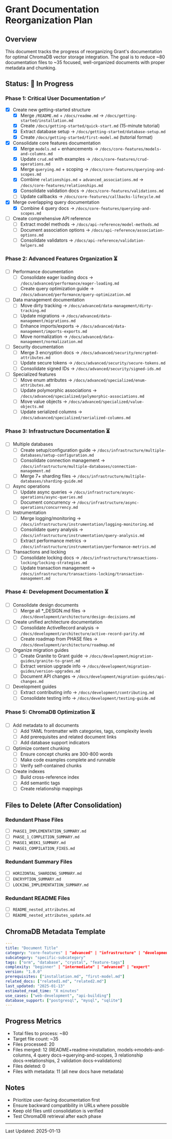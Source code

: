 # Grant Documentation Reorganization Plan

## Overview
This document tracks the progress of reorganizing Grant's documentation for optimal ChromaDB vector storage integration. The goal is to reduce ~80 documentation files to ~35 focused, well-organized documents with proper metadata and chunking.

## Status: 🚧 In Progress

### Phase 1: Critical User Documentation ✅
- [x] Create new getting-started structure
  - [x] Merge `/README.md` + `/docs/readme.md` → `/docs/getting-started/installation.md`
  - [x] Create `/docs/getting-started/quick-start.md` (15-minute tutorial)
  - [x] Extract database setup → `/docs/getting-started/database-setup.md`
  - [x] Create `/docs/getting-started/first-model.md` (tutorial format)
- [x] Consolidate core features documentation
  - [x] Merge `models.md` + enhancements → `/docs/core-features/models-and-columns.md`
  - [x] Update `crud.md` with examples → `/docs/core-features/crud-operations.md`
  - [x] Merge `querying.md` + scoping → `/docs/core-features/querying-and-scopes.md`
  - [x] Combine `relationships.md` + `advanced_associations.md` → `/docs/core-features/relationships.md`
  - [x] Consolidate validation docs → `/docs/core-features/validations.md`
  - [ ] Update callbacks → `/docs/core-features/callbacks-lifecycle.md`
- [x] Merge overlapping query documentation
  - [x] Combine 4 query docs → `/docs/core-features/querying-and-scopes.md`
- [ ] Create comprehensive API reference
  - [ ] Extract model methods → `/docs/api-reference/model-methods.md`
  - [ ] Document association options → `/docs/api-reference/association-options.md`
  - [ ] Consolidate validators → `/docs/api-reference/validation-helpers.md`

### Phase 2: Advanced Features Organization ⏳
- [ ] Performance documentation
  - [ ] Consolidate eager loading docs → `/docs/advanced/performance/eager-loading.md`
  - [ ] Create query optimization guide → `/docs/advanced/performance/query-optimization.md`
- [ ] Data management documentation
  - [ ] Move dirty tracking → `/docs/advanced/data-management/dirty-tracking.md`
  - [ ] Update migrations → `/docs/advanced/data-management/migrations.md`
  - [ ] Enhance imports/exports → `/docs/advanced/data-management/imports-exports.md`
  - [ ] Move normalization → `/docs/advanced/data-management/normalization.md`
- [ ] Security documentation
  - [ ] Merge 3 encryption docs → `/docs/advanced/security/encrypted-attributes.md`
  - [ ] Update secure tokens → `/docs/advanced/security/secure-tokens.md`
  - [ ] Consolidate signed IDs → `/docs/advanced/security/signed-ids.md`
- [ ] Specialized features
  - [ ] Move enum attributes → `/docs/advanced/specialized/enum-attributes.md`
  - [ ] Update polymorphic associations → `/docs/advanced/specialized/polymorphic-associations.md`
  - [ ] Move value objects → `/docs/advanced/specialized/value-objects.md`
  - [ ] Update serialized columns → `/docs/advanced/specialized/serialized-columns.md`

### Phase 3: Infrastructure Documentation ⏳
- [ ] Multiple databases
  - [ ] Create setup/configuration guide → `/docs/infrastructure/multiple-databases/setup-configuration.md`
  - [ ] Consolidate connection management → `/docs/infrastructure/multiple-databases/connection-management.md`
  - [ ] Merge 7+ sharding files → `/docs/infrastructure/multiple-databases/sharding-guide.md`
- [ ] Async operations
  - [ ] Update async queries → `/docs/infrastructure/async-operations/async-queries.md`
  - [ ] Document concurrency → `/docs/infrastructure/async-operations/concurrency.md`
- [ ] Instrumentation
  - [ ] Merge logging/monitoring → `/docs/infrastructure/instrumentation/logging-monitoring.md`
  - [ ] Consolidate query analysis → `/docs/infrastructure/instrumentation/query-analysis.md`
  - [ ] Extract performance metrics → `/docs/infrastructure/instrumentation/performance-metrics.md`
- [ ] Transactions and locking
  - [ ] Consolidate locking docs → `/docs/infrastructure/transactions-locking/locking-strategies.md`
  - [ ] Update transaction management → `/docs/infrastructure/transactions-locking/transaction-management.md`

### Phase 4: Development Documentation ⏳
- [ ] Consolidate design documents
  - [ ] Merge all *_DESIGN.md files → `/docs/development/architecture/design-decisions.md`
- [ ] Create unified architecture documentation
  - [ ] Consolidate ActiveRecord analysis → `/docs/development/architecture/active-record-parity.md`
  - [ ] Create roadmap from PHASE files → `/docs/development/architecture/roadmap.md`
- [ ] Organize migration guides
  - [ ] Create Granite to Grant guide → `/docs/development/migration-guides/granite-to-grant.md`
  - [ ] Extract version upgrade info → `/docs/development/migration-guides/version-upgrades.md`
  - [ ] Document API changes → `/docs/development/migration-guides/api-changes.md`
- [ ] Development guides
  - [ ] Extract contributing info → `/docs/development/contributing.md`
  - [ ] Consolidate testing info → `/docs/development/testing-guide.md`

### Phase 5: ChromaDB Optimization ⏳
- [ ] Add metadata to all documents
  - [ ] Add YAML frontmatter with categories, tags, complexity levels
  - [ ] Add prerequisites and related document links
  - [ ] Add database support indicators
- [ ] Optimize content chunking
  - [ ] Ensure concept chunks are 300-800 words
  - [ ] Make code examples complete and runnable
  - [ ] Verify self-contained chunks
- [ ] Create indexes
  - [ ] Build cross-reference index
  - [ ] Add semantic tags
  - [ ] Create relationship mappings

## Files to Delete (After Consolidation)

### Redundant Phase Files
- [ ] `PHASE1_IMPLEMENTATION_SUMMARY.md`
- [ ] `PHASE_1_COMPLETION_SUMMARY.md`
- [ ] `PHASE1_WEEK1_SUMMARY.md`
- [ ] `PHASE1_COMPILATION_FIXES.md`

### Redundant Summary Files
- [ ] `HORIZONTAL_SHARDING_SUMMARY.md`
- [ ] `ENCRYPTION_SUMMARY.md`
- [ ] `LOCKING_IMPLEMENTATION_SUMMARY.md`

### Redundant README Files
- [ ] `README_nested_attributes.md`
- [ ] `README_nested_attributes_update.md`

## ChromaDB Metadata Template

```yaml
---
title: "Document Title"
category: "core-features" | "advanced" | "infrastructure" | "development"
subcategory: "specific-subcategory"
tags: ["orm", "database", "crystal", "feature-tags"]
complexity: "beginner" | "intermediate" | "advanced" | "expert"
version: "1.0.0"
prerequisites: ["installation.md", "first-model.md"]
related_docs: ["related1.md", "related2.md"]
last_updated: "2025-01-13"
estimated_read_time: "X minutes"
use_cases: ["web-development", "api-building"]
database_support: ["postgresql", "mysql", "sqlite"]
---
```

## Progress Metrics
- Total files to process: ~80
- Target file count: ~35
- Files processed: 20
- Files merged: 12 (README+readme→installation, models→models-and-columns, 4 query docs→querying-and-scopes, 3 relationship docs→relationships, 2 validation docs→validations)
- Files deleted: 0
- Files with metadata: 11 (all new docs have metadata)

## Notes
- Prioritize user-facing documentation first
- Ensure backward compatibility in URLs where possible
- Keep old files until consolidation is verified
- Test ChromaDB retrieval after each phase

---
Last Updated: 2025-01-13